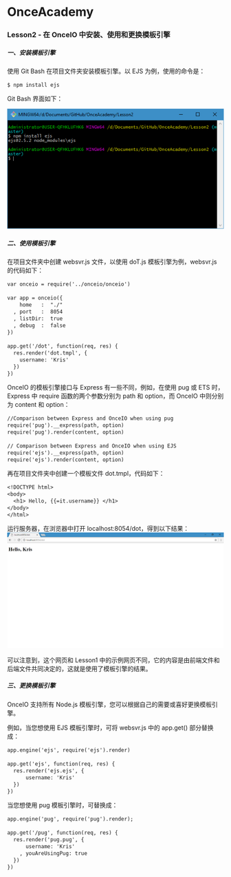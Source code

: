 # OnceAcademy
### Lesson2 - 在 OnceIO 中安装、使用和更换模板引擎    
##### 一、安装模板引擎  

使用 Git Bash 在项目文件夹安装模板引擎。以 EJS 为例，使用的命令是：  
    
    $ npm install ejs  
Git Bash 界面如下：

![Git Bash 界面][1]   

##### 二、使用模板引擎  

在项目文件夹中创建 websvr.js 文件，以使用 doT.js 模板引擎为例，websvr.js 的代码如下：  

    var onceio = require('../onceio/onceio')

    var app = onceio({
        home   :  "./"
      , port   :  8054
      , listDir:  true
      , debug  :  false
    })

    app.get('/dot', function(req, res) {
      res.render('dot.tmpl', {
        username: 'Kris'
      })
    })  
    

OnceIO 的模板引擎接口与 Express 有一些不同，例如，在使用 pug 或 ETS 时，Express 中 require 函数的两个参数分别为 path 和 option，而 OnceIO 中则分别为 content 和 option：  

    //Comparison between Express and OnceIO when using pug
    require('pug').__express(path, option)
    require('pug').render(content, option)

    // Comparison between Express and OnceIO when using EJS
    require('ejs').__express(path, option)
    require('ejs').render(content, option)

再在项目文件夹中创建一个模板文件 dot.tmpl，代码如下：  

    <!DOCTYPE html>
    <body>
      <h1> Hello, {{=it.username}} </h1>
    </body>
    </html>  

运行服务器，在浏览器中打开 localhost:8054/dot，得到以下结果：  
![浏览器效果][2]  
  
可以注意到，这个网页和 Lesson1 中的示例网页不同，它的内容是由前端文件和后端文件共同决定的，这就是使用了模板引擎的结果。
  
##### 三、更换模板引擎

OnceIO 支持所有 Node.js 模板引擎，您可以根据自己的需要或喜好更换模板引擎。  

例如，当您想使用 EJS 模板引擎时，可将 websvr.js 中的 app.get() 部分替换成：  

    app.engine('ejs', require('ejs').render)

    app.get('ejs', function(req, res) {
      res.render('ejs.ejs', {
          username: 'Kris'
      })
    })
当您想使用 pug 模板引擎时，可替换成：  

    app.engine('pug', require('pug').render);

    app.get('/pug', function(req, res) {
      res.render('pug.pug', {
          username: 'Kris'
        , youAreUsingPug: true
      })
    })






  [1]: https://raw.githubusercontent.com/OnceDoc/images/gh-pages/OnceAcademy/Lesson2/install_ejs.png
  [2]: https://raw.githubusercontent.com/OnceDoc/images/gh-pages/OnceAcademy/Lesson2/dot_webpage.png
